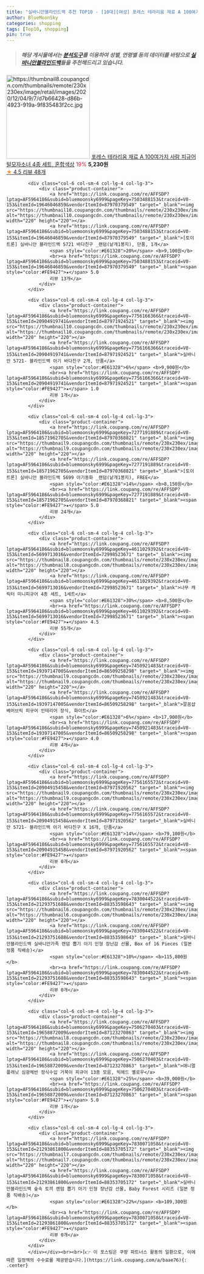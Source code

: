 ```yaml
---
title: "실바니안블라인드백 추천 TOP10 - [10대][여성] 포레스 테라리움 재료 A 100여가지 사람 피규어 털모자소녀 4종 세트, 혼합색상"
author: BlueMoonSky
categories: shopping
tags: [Top10, shopping]
pin: true
---
```


> ##### 해당 게시물에서는 [**분석도구**](https://itemscout.io/)를 이용하여 **성별**, **연령별** 등의 데이터를 바탕으로 [**실바니안블라인드백**](https://link.coupang.com/a/baae76)들을 추천해드리고 있습니다.
<div class="container"><div class="row">
            <div class="col-6 col-sm-4 col-lg-4 col-lg-3">
                <div class="product-container">
                    <a href="https://link.coupang.com/re/AFFSDP?lptag=AF5964186&subid=bluemoonsky6999&pageKey=4547450774&traceid=V0-153&itemId=5514277212&vendorItemId=72813839709" target="_blank"><img src="https://thumbnail8.coupangcdn.com/thumbnails/remote/230x230ex/image/retail/images/2020/12/04/9/7/d7b66428-d86b-4923-919a-9f835483f2cc.jpg" alt="https://thumbnail8.coupangcdn.com/thumbnails/remote/230x230ex/image/retail/images/2020/12/04/9/7/d7b66428-d86b-4923-919a-9f835483f2cc.jpg" width="220" height="220"></a>
                    <a href="https://link.coupang.com/re/AFFSDP?lptag=AF5964186&subid=bluemoonsky6999&pageKey=4547450774&traceid=V0-153&itemId=5514277212&vendorItemId=72813839709" target="_blank">포레스 테라리움 재료 A 100여가지 사람 피규어 털모자소녀 4종 세트, 혼합색상</a>
                    <span style="color:#E61328">19%</span> <b>5,230원</b>
                    <br><a href="https://link.coupang.com/re/AFFSDP?lptag=AF5964186&subid=bluemoonsky6999&pageKey=4547450774&traceid=V0-153&itemId=5514277212&vendorItemId=72813839709" target="_blank"><span style="color:#FE9427">★</span> 4.5
                    리뷰 48개</a>
                </div>
            </div>
            
            <div class="col-6 col-sm-4 col-lg-4 col-lg-3">
                <div class="product-container">
                    <a href="https://link.coupang.com/re/AFFSDP?lptag=AF5964186&subid=bluemoonsky6999&pageKey=7503488153&traceid=V0-153&itemId=19646046859&vendorItemId=87970379549" target="_blank"><img src="https://thumbnail10.coupangcdn.com/thumbnails/remote/230x230ex/image/vendor_inventory/bd63/78863b63ba413ae76639cddad32bb24f6b2ac84d8dd538a1d76653028181.jpg" alt="https://thumbnail10.coupangcdn.com/thumbnails/remote/230x230ex/image/vendor_inventory/bd63/78863b63ba413ae76639cddad32bb24f6b2ac84d8dd538a1d76653028181.jpg" width="220" height="220"></a>
                    <a href="https://link.coupang.com/re/AFFSDP?lptag=AF5964186&subid=bluemoonsky6999&pageKey=7503488153&traceid=V0-153&itemId=19646046859&vendorItemId=87970379549" target="_blank">[토이트론] 실바니안 블라인드백 5721 바다친구 _랜덤(낱개1봉지), 단품, 1개</a>
                    <span style="color:#E61328">20%</span> <b>9,100원</b>
                    <br><a href="https://link.coupang.com/re/AFFSDP?lptag=AF5964186&subid=bluemoonsky6999&pageKey=7503488153&traceid=V0-153&itemId=19646046859&vendorItemId=87970379549" target="_blank"><span style="color:#FE9427">★</span> 5.0
                    리뷰 13개</a>
                </div>
            </div>
            
            <div class="col-6 col-sm-4 col-lg-4 col-lg-3">
                <div class="product-container">
                    <a href="https://link.coupang.com/re/AFFSDP?lptag=AF5964186&subid=bluemoonsky6999&pageKey=7756166366&traceid=V0-153&itemId=20904919741&vendorItemId=87971924521" target="_blank"><img src="https://thumbnail10.coupangcdn.com/thumbnails/remote/230x230ex/image/vendor_inventory/46e5/60f12486b3a5c6f54478b06405f69523b192cee3900d4d765ba67bfbe2eb.jpg" alt="https://thumbnail10.coupangcdn.com/thumbnails/remote/230x230ex/image/vendor_inventory/46e5/60f12486b3a5c6f54478b06405f69523b192cee3900d4d765ba67bfbe2eb.jpg" width="220" height="220"></a>
                    <a href="https://link.coupang.com/re/AFFSDP?lptag=AF5964186&subid=bluemoonsky6999&pageKey=7756166366&traceid=V0-153&itemId=20904919741&vendorItemId=87971924521" target="_blank">실바니안 5721- 블라인드백 아기 바다친구 2개, 단품</a>
                    <span style="color:#E61328">6%</span> <b>9,900원</b>
                    <br><a href="https://link.coupang.com/re/AFFSDP?lptag=AF5964186&subid=bluemoonsky6999&pageKey=7756166366&traceid=V0-153&itemId=20904919741&vendorItemId=87971924521" target="_blank"><span style="color:#FE9427">★</span> 1.0
                    리뷰 1개</a>
                </div>
            </div>
            
            <div class="col-6 col-sm-4 col-lg-4 col-lg-3">
                <div class="product-container">
                    <a href="https://link.coupang.com/re/AFFSDP?lptag=AF5964186&subid=bluemoonsky6999&pageKey=7277191889&traceid=V0-153&itemId=18571962705&vendorItemId=87970368821" target="_blank"><img src="https://thumbnail9.coupangcdn.com/thumbnails/remote/230x230ex/image/vendor_inventory/edf8/41793cfc26507d92d73087a30f3e58c200395cacd516dfc1006a10998b53.jpg" alt="https://thumbnail9.coupangcdn.com/thumbnails/remote/230x230ex/image/vendor_inventory/edf8/41793cfc26507d92d73087a30f3e58c200395cacd516dfc1006a10998b53.jpg" width="220" height="220"></a>
                    <a href="https://link.coupang.com/re/AFFSDP?lptag=AF5964186&subid=bluemoonsky6999&pageKey=7277191889&traceid=V0-153&itemId=18571962705&vendorItemId=87970368821" target="_blank">[토이트론] 실바니안 블라인드백 5699 아기동화 _랜덤(낱개1봉지), FREE</a>
                    <span style="color:#E61328">14%</span> <b>8,150원</b>
                    <br><a href="https://link.coupang.com/re/AFFSDP?lptag=AF5964186&subid=bluemoonsky6999&pageKey=7277191889&traceid=V0-153&itemId=18571962705&vendorItemId=87970368821" target="_blank"><span style="color:#FE9427">★</span> 5.0
                    리뷰 24개</a>
                </div>
            </div>
            
            <div class="col-6 col-sm-4 col-lg-4 col-lg-3">
                <div class="product-container">
                    <a href="https://link.coupang.com/re/AFFSDP?lptag=AF5964186&subid=bluemoonsky6999&pageKey=4611029392&traceid=V0-153&itemId=5699713016&vendorItemId=72998523671" target="_blank"><img src="https://thumbnail8.coupangcdn.com/thumbnails/remote/230x230ex/image/rs_quotation_api/obvv6pqh/ad9650485cf94f8bb3782bd3f10fa3f1.jpg" alt="https://thumbnail8.coupangcdn.com/thumbnails/remote/230x230ex/image/rs_quotation_api/obvv6pqh/ad9650485cf94f8bb3782bd3f10fa3f1.jpg" width="220" height="220"></a>
                    <a href="https://link.coupang.com/re/AFFSDP?lptag=AF5964186&subid=bluemoonsky6999&pageKey=4611029392&traceid=V0-153&itemId=5699713016&vendorItemId=72998523671" target="_blank">나무 캐릭터 미니피규어 4종 세트, 1세트</a>
                    <span style="color:#E61328">30%</span> <b>8,500원</b>
                    <br><a href="https://link.coupang.com/re/AFFSDP?lptag=AF5964186&subid=bluemoonsky6999&pageKey=4611029392&traceid=V0-153&itemId=5699713016&vendorItemId=72998523671" target="_blank"><span style="color:#FE9427">★</span> 4.5
                    리뷰 55개</a>
                </div>
            </div>
            
            <div class="col-6 col-sm-4 col-lg-4 col-lg-3">
                <div class="product-container">
                    <a href="https://link.coupang.com/re/AFFSDP?lptag=AF5964186&subid=bluemoonsky6999&pageKey=7450921483&traceid=V0-153&itemId=19397147005&vendorItemId=86509258298" target="_blank"><img src="https://thumbnail9.coupangcdn.com/thumbnails/remote/230x230ex/image/vendor_inventory/95c8/90fbcd8fc16677584831f125170c337b8644c69072689ae6efb2279cf359.jpg" alt="https://thumbnail9.coupangcdn.com/thumbnails/remote/230x230ex/image/vendor_inventory/95c8/90fbcd8fc16677584831f125170c337b8644c69072689ae6efb2279cf359.jpg" width="220" height="220"></a>
                    <a href="https://link.coupang.com/re/AFFSDP?lptag=AF5964186&subid=bluemoonsky6999&pageKey=7450921483&traceid=V0-153&itemId=19397147005&vendorItemId=86509258298" target="_blank">깔꼼샵 베어브릭 피규어 인테리어 장식, 화이트</a>
                    <span style="color:#E61328">6%</span> <b>17,900원</b>
                    <br><a href="https://link.coupang.com/re/AFFSDP?lptag=AF5964186&subid=bluemoonsky6999&pageKey=7450921483&traceid=V0-153&itemId=19397147005&vendorItemId=86509258298" target="_blank"><span style="color:#FE9427">★</span> 4.0
                    리뷰 4개</a>
                </div>
            </div>
            
            <div class="col-6 col-sm-4 col-lg-4 col-lg-3">
                <div class="product-container">
                    <a href="https://link.coupang.com/re/AFFSDP?lptag=AF5964186&subid=bluemoonsky6999&pageKey=7756165572&traceid=V0-153&itemId=20904915458&vendorItemId=87971920562" target="_blank"><img src="https://thumbnail9.coupangcdn.com/thumbnails/remote/230x230ex/image/vendor_inventory/695c/33caa7f98697017d63eaa443dac570ee94ad5bedc822ab965b3bf112d138.jpg" alt="https://thumbnail9.coupangcdn.com/thumbnails/remote/230x230ex/image/vendor_inventory/695c/33caa7f98697017d63eaa443dac570ee94ad5bedc822ab965b3bf112d138.jpg" width="220" height="220"></a>
                    <a href="https://link.coupang.com/re/AFFSDP?lptag=AF5964186&subid=bluemoonsky6999&pageKey=7756165572&traceid=V0-153&itemId=20904915458&vendorItemId=87971920562" target="_blank">실바니안 5721- 블라인드백 아기 바다친구 X 16개, 단품</a>
                    <span style="color:#E61328">14%</span> <b>79,100원</b>
                    <br><a href="https://link.coupang.com/re/AFFSDP?lptag=AF5964186&subid=bluemoonsky6999&pageKey=7756165572&traceid=V0-153&itemId=20904915458&vendorItemId=87971920562" target="_blank"><span style="color:#FE9427">★</span> 
                    리뷰 0개</a>
                </div>
            </div>
            
            <div class="col-6 col-sm-4 col-lg-4 col-lg-3">
                <div class="product-container">
                    <a href="https://link.coupang.com/re/AFFSDP?lptag=AF5964186&subid=bluemoonsky6999&pageKey=7830044522&traceid=V0-153&itemId=21293751688&vendorItemId=88353598643" target="_blank"><img src="https://thumbnail6.coupangcdn.com/thumbnails/remote/230x230ex/image/vendor_inventory/a066/1746f8988263ba99e3c89c41010d6bfd30ba35144013640cf029bfe5f191.jpg" alt="https://thumbnail6.coupangcdn.com/thumbnails/remote/230x230ex/image/vendor_inventory/a066/1746f8988263ba99e3c89c41010d6bfd30ba35144013640cf029bfe5f191.jpg" width="220" height="220"></a>
                    <a href="https://link.coupang.com/re/AFFSDP?lptag=AF5964186&subid=bluemoonsky6999&pageKey=7830044522&traceid=V0-153&itemId=21293751688&vendorItemId=88353598643" target="_blank">실바니안블라인드백 실바니안가족 랜덤 뽑기 아기 인형 장난감 선물, Box of 16 Pieces (일본 정품 직배송)</a>
                    <span style="color:#E61328">10%</span> <b>115,800원</b>
                    <br><a href="https://link.coupang.com/re/AFFSDP?lptag=AF5964186&subid=bluemoonsky6999&pageKey=7830044522&traceid=V0-153&itemId=21293751688&vendorItemId=88353598643" target="_blank"><span style="color:#FE9427">★</span> 
                    리뷰 0개</a>
                </div>
            </div>
            
            <div class="col-6 col-sm-4 col-lg-4 col-lg-3">
                <div class="product-container">
                    <a href="https://link.coupang.com/re/AFFSDP?lptag=AF5964186&subid=bluemoonsky6999&pageKey=7506270403&traceid=V0-153&itemId=19658872009&vendorItemId=87123270863" target="_blank"><img src="https://thumbnail8.coupangcdn.com/thumbnails/remote/230x230ex/image/vendor_inventory/a334/62f4fb5aad01ce3c295df00eb409c86af57993b25176f1b3ea67b8cbeb82.jpg" alt="https://thumbnail8.coupangcdn.com/thumbnails/remote/230x230ex/image/vendor_inventory/a334/62f4fb5aad01ce3c295df00eb409c86af57993b25176f1b3ea67b8cbeb82.jpg" width="220" height="220"></a>
                    <a href="https://link.coupang.com/re/AFFSDP?lptag=AF5964186&subid=bluemoonsky6999&pageKey=7506270403&traceid=V0-153&itemId=19658872009&vendorItemId=87123270863" target="_blank">애니멀플래닛 심광체반 정식수입 거북이 피규어 13종 모음, 빅헤드 옐로우</a>
                    <span style="color:#E61328">25%</span> <b>39,000원</b>
                    <br><a href="https://link.coupang.com/re/AFFSDP?lptag=AF5964186&subid=bluemoonsky6999&pageKey=7506270403&traceid=V0-153&itemId=19658872009&vendorItemId=87123270863" target="_blank"><span style="color:#FE9427">★</span> 5.0
                    리뷰 1개</a>
                </div>
            </div>
            
            <div class="col-6 col-sm-4 col-lg-4 col-lg-3">
                <div class="product-container">
                    <a href="https://link.coupang.com/re/AFFSDP?lptag=AF5964186&subid=bluemoonsky6999&pageKey=7830071058&traceid=V0-153&itemId=21293861800&vendorItemId=88353705172" target="_blank"><img src="https://thumbnail7.coupangcdn.com/thumbnails/remote/230x230ex/image/vendor_inventory/210e/179ff50d0ca48b6dc99bfc44d555029c2a758eb12c2e833ac5b81aa560a4.jpg" alt="https://thumbnail7.coupangcdn.com/thumbnails/remote/230x230ex/image/vendor_inventory/210e/179ff50d0ca48b6dc99bfc44d555029c2a758eb12c2e833ac5b81aa560a4.jpg" width="220" height="220"></a>
                    <a href="https://link.coupang.com/re/AFFSDP?lptag=AF5964186&subid=bluemoonsky6999&pageKey=7830071058&traceid=V0-153&itemId=21293861800&vendorItemId=88353705172" target="_blank">실바니안블라인드백 숲속 토끼 랜덤 뽑기 아기 인형 장난감 선물, Baby Forest 시리즈 (일본 정품 직배송)</a>
                    <span style="color:#E61328">22%</span> <b>109,300원</b>
                    <br><a href="https://link.coupang.com/re/AFFSDP?lptag=AF5964186&subid=bluemoonsky6999&pageKey=7830071058&traceid=V0-153&itemId=21293861800&vendorItemId=88353705172" target="_blank"><span style="color:#FE9427">★</span> 
                    리뷰 0개</a>
                </div>
            </div>
            </div></div><br><br>[👉 이 포스팅은 쿠팡 파트너스 활동의 일환으로, 이에 따른 일정액의 수수료를 제공받습니다.](https://link.coupang.com/a/baae76){: .center}